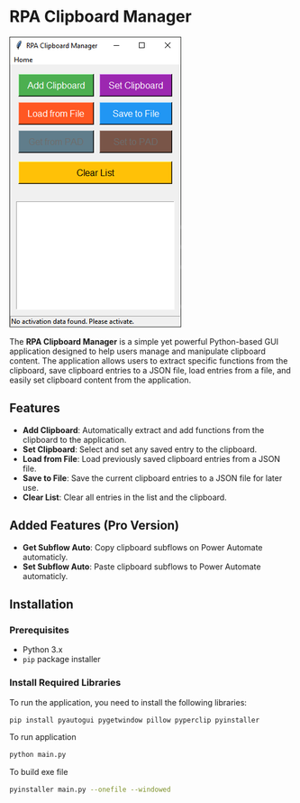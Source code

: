 # RPA Clipboard Manager

![RPA Clipboard Manager Screenshot](assets/capture_pro.png)

The **RPA Clipboard Manager** is a simple yet powerful Python-based GUI application designed to help users manage and manipulate clipboard content. The application allows users to extract specific functions from the clipboard, save clipboard entries to a JSON file, load entries from a file, and easily set clipboard content from the application.

## Features

- **Add Clipboard**: Automatically extract and add functions from the clipboard to the application.
- **Set Clipboard**: Select and set any saved entry to the clipboard.
- **Load from File**: Load previously saved clipboard entries from a JSON file.
- **Save to File**: Save the current clipboard entries to a JSON file for later use.
- **Clear List**: Clear all entries in the list and the clipboard.

## Added Features (Pro Version)

- **Get Subflow Auto**: Copy clipboard subflows on Power Automate automaticly.
- **Set Subflow Auto**: Paste clipboard subflows to Power Automate automaticly.

## Installation

### Prerequisites

- Python 3.x
- `pip` package installer

### Install Required Libraries

To run the application, you need to install the following libraries:

```bash
pip install pyautogui pygetwindow pillow pyperclip pyinstaller
```

To run application

```bash
python main.py
```

To build exe file

```bash
pyinstaller main.py --onefile --windowed
```
